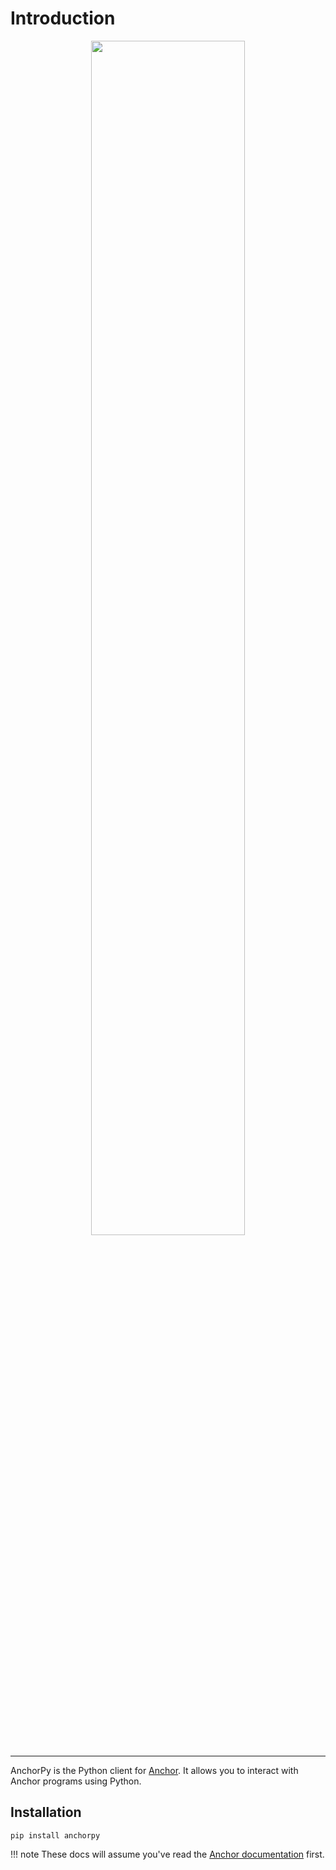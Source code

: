 # Introduction
<div align="center">
    <img src="https://raw.githubusercontent.com/kevinheavey/anchorpy/main/docs/img/logo.png" width="70%" height="70%">
</div>

---

AnchorPy is the Python client for [Anchor](https://github.com/project-serum/anchor). It allows you to interact with Anchor programs using Python.

## Installation

```shell
pip install anchorpy
```


!!! note
    These docs will assume you've read the [Anchor documentation](https://project-serum.github.io/anchor/tutorials/tutorial-0.html) first.